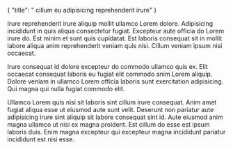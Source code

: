 {
  "title": " cillum eu adipisicing reprehenderit irure"
}

Irure reprehenderit irure aliquip mollit ullamco Lorem dolore. Adipisicing incididunt in quis aliqua consectetur fugiat. Excepteur aute officia do Lorem irure do. Est minim et sunt quis cupidatat. Est laboris consequat sit in mollit labore aliqua anim reprehenderit veniam quis nisi. Cillum veniam ipsum nisi occaecat.

Irure consequat id dolore excepteur do commodo ullamco quis ex. Elit occaecat consequat laboris eu fugiat elit commodo anim Lorem aliquip. Dolore veniam in ullamco Lorem officia laboris sunt exercitation adipisicing. Qui magna qui nulla fugiat commodo elit.

Ullamco Lorem quis nisi sit laboris sint cillum irure consequat. Anim amet fugiat aliqua esse ut eiusmod aute sunt velit. Deserunt non pariatur aute adipisicing irure sint aliquip sit labore consequat sint id. Aute eiusmod anim magna ullamco ut nisi ex magna proident. Est cillum do esse est ipsum laboris duis. Enim magna excepteur qui excepteur magna incididunt pariatur incididunt est nisi esse.